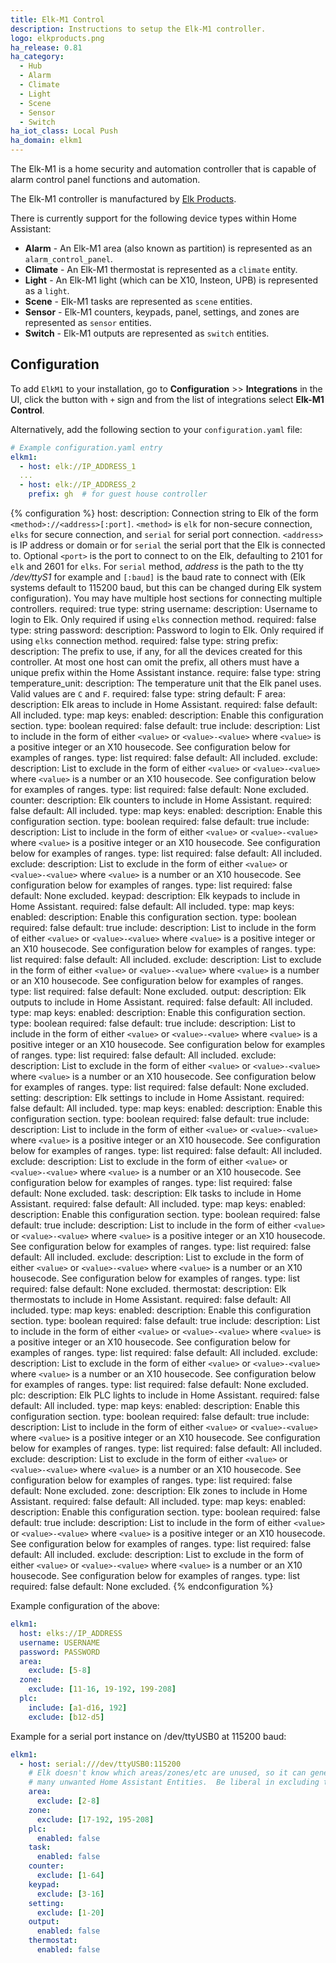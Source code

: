 ```yaml
---
title: Elk-M1 Control
description: Instructions to setup the Elk-M1 controller.
logo: elkproducts.png
ha_release: 0.81
ha_category:
  - Hub
  - Alarm
  - Climate
  - Light
  - Scene
  - Sensor
  - Switch
ha_iot_class: Local Push
ha_domain: elkm1
---
```


The Elk-M1 is a home security and automation controller that is capable of alarm control panel functions and automation.

The Elk-M1 controller is manufactured by [Elk Products](https://www.elkproducts.com).

There is currently support for the following device types within Home Assistant:

- **Alarm** - An Elk-M1 area (also known as partition) is represented as an `alarm_control_panel`.
- **Climate** - An Elk-M1 thermostat is represented as a `climate` entity.
- **Light** - An Elk-M1 light (which can be X10, Insteon, UPB) is represented as a `light`.
- **Scene** - Elk-M1 tasks are represented as `scene` entities.
- **Sensor** - Elk-M1 counters, keypads, panel, settings, and zones are represented as `sensor` entities.
- **Switch** - Elk-M1 outputs are represented as `switch` entities.

## Configuration

To add `ElkM1` to your installation, go to **Configuration** >> **Integrations** in the UI, click the button with `+` sign and from the list of integrations select **Elk-M1 Control**.

Alternatively, add the following section to your `configuration.yaml` file:

```yaml
# Example configuration.yaml entry
elkm1:
  - host: elk://IP_ADDRESS_1
  ...
  - host: elk://IP_ADDRESS_2
    prefix: gh  # for guest house controller
```

{% configuration %}
host:
  description: Connection string to Elk of the form `<method>://<address>[:port]`. `<method>` is `elk` for non-secure connection, `elks` for secure connection, and `serial` for serial port connection. `<address>` is IP address or domain or for `serial` the serial port that the Elk is connected to. Optional `<port>` is the port to connect to on the Elk, defaulting to 2101 for `elk` and 2601 for `elks`. For `serial` method, _address_ is the path to the tty _/dev/ttyS1_ for example and `[:baud]` is the baud rate to connect with (Elk systems default to 115200 baud, but this can be changed during Elk system configuration).  You may have multiple host sections for connecting multiple controllers.
  required: true
  type: string
username:
  description: Username to login to Elk. Only required if using `elks` connection method.
  required: false
  type: string
password:
  description: Password to login to Elk. Only required if using `elks` connection method.
  required: false
  type: string
prefix:
  description: The prefix to use, if any, for all the devices created for this controller. At most one host can omit the prefix, all others must have a unique prefix within the Home Assistant instance.
  require: false
  type: string
temperature_unit:
  description: The temperature unit that the Elk panel uses. Valid values are `C` and `F`.
  required: false
  type: string
  default: F
area:
  description: Elk areas to include in Home Assistant.
  required: false
  default: All included.
  type: map
  keys:
    enabled:
      description: Enable this configuration section.
      type: boolean
      required: false
      default: true
    include:
      description: List to include in the form of either `<value>` or `<value>-<value>` where `<value>` is a positive integer or an X10 housecode. See configuration below for examples of ranges.
      type: list
      required: false
      default: All included.
    exclude:
      description: List to exclude in the form of either `<value>` or `<value>-<value>` where `<value>` is a number or an X10 housecode. See configuration below for examples of ranges.
      type: list
      required: false
      default: None excluded.
counter:
  description: Elk counters to include in Home Assistant.
  required: false
  default: All included.
  type: map
  keys:
    enabled:
      description: Enable this configuration section.
      type: boolean
      required: false
      default: true
    include:
      description: List to include in the form of either `<value>` or `<value>-<value>` where `<value>` is a positive integer or an X10 housecode. See configuration below for examples of ranges.
      type: list
      required: false
      default: All included.
    exclude:
      description: List to exclude in the form of either `<value>` or `<value>-<value>` where `<value>` is a number or an X10 housecode. See configuration below for examples of ranges.
      type: list
      required: false
      default: None excluded.
keypad:
  description: Elk keypads to include in Home Assistant.
  required: false
  default: All included.
  type: map
  keys:
    enabled:
      description: Enable this configuration section.
      type: boolean
      required: false
      default: true
    include:
      description: List to include in the form of either `<value>` or `<value>-<value>` where `<value>` is a positive integer or an X10 housecode. See configuration below for examples of ranges.
      type: list
      required: false
      default: All included.
    exclude:
      description: List to exclude in the form of either `<value>` or `<value>-<value>` where `<value>` is a number or an X10 housecode. See configuration below for examples of ranges.
      type: list
      required: false
      default: None excluded.
output:
  description: Elk outputs to include in Home Assistant.
  required: false
  default: All included.
  type: map
  keys:
    enabled:
      description: Enable this configuration section.
      type: boolean
      required: false
      default: true
    include:
      description: List to include in the form of either `<value>` or `<value>-<value>` where `<value>` is a positive integer or an X10 housecode. See configuration below for examples of ranges.
      type: list
      required: false
      default: All included.
    exclude:
      description: List to exclude in the form of either `<value>` or `<value>-<value>` where `<value>` is a number or an X10 housecode. See configuration below for examples of ranges.
      type: list
      required: false
      default: None excluded.
setting:
  description: Elk settings to include in Home Assistant.
  required: false
  default: All included.
  type: map
  keys:
    enabled:
      description: Enable this configuration section.
      type: boolean
      required: false
      default: true
    include:
      description: List to include in the form of either `<value>` or `<value>-<value>` where `<value>` is a positive integer or an X10 housecode. See configuration below for examples of ranges.
      type: list
      required: false
      default: All included.
    exclude:
      description: List to exclude in the form of either `<value>` or `<value>-<value>` where `<value>` is a number or an X10 housecode. See configuration below for examples of ranges.
      type: list
      required: false
      default: None excluded.
task:
  description: Elk tasks to include in Home Assistant.
  required: false
  default: All included.
  type: map
  keys:
    enabled:
      description: Enable this configuration section.
      type: boolean
      required: false
      default: true
    include:
      description: List to include in the form of either `<value>` or `<value>-<value>` where `<value>` is a positive integer or an X10 housecode. See configuration below for examples of ranges.
      type: list
      required: false
      default: All included.
    exclude:
      description: List to exclude in the form of either `<value>` or `<value>-<value>` where `<value>` is a number or an X10 housecode. See configuration below for examples of ranges.
      type: list
      required: false
      default: None excluded.
thermostat:
  description: Elk thermostats to include in Home Assistant.
  required: false
  default: All included.
  type: map
  keys:
    enabled:
      description: Enable this configuration section.
      type: boolean
      required: false
      default: true
    include:
      description: List to include in the form of either `<value>` or `<value>-<value>` where `<value>` is a positive integer or an X10 housecode. See configuration below for examples of ranges.
      type: list
      required: false
      default: All included.
    exclude:
      description: List to exclude in the form of either `<value>` or `<value>-<value>` where `<value>` is a number or an X10 housecode. See configuration below for examples of ranges.
      type: list
      required: false
      default: None excluded.
plc:
  description: Elk PLC lights to include in Home Assistant.
  required: false
  default: All included.
  type: map
  keys:
    enabled:
      description: Enable this configuration section.
      type: boolean
      required: false
      default: true
    include:
      description: List to include in the form of either `<value>` or `<value>-<value>` where `<value>` is a positive integer or an X10 housecode. See configuration below for examples of ranges.
      type: list
      required: false
      default: All included.
    exclude:
      description: List to exclude in the form of either `<value>` or `<value>-<value>` where `<value>` is a number or an X10 housecode. See configuration below for examples of ranges.
      type: list
      required: false
      default: None excluded.
zone:
  description: Elk zones to include in Home Assistant.
  required: false
  default: All included.
  type: map
  keys:
    enabled:
      description: Enable this configuration section.
      type: boolean
      required: false
      default: true
    include:
      description: List to include in the form of either `<value>` or `<value>-<value>` where `<value>` is a positive integer or an X10 housecode. See configuration below for examples of ranges.
      type: list
      required: false
      default: All included.
    exclude:
      description: List to exclude in the form of either `<value>` or `<value>-<value>` where `<value>` is a number or an X10 housecode. See configuration below for examples of ranges.
      type: list
      required: false
      default: None excluded.
{% endconfiguration %}

Example configuration of the above:

```yaml
elkm1:
  host: elks://IP_ADDRESS
  username: USERNAME
  password: PASSWORD
  area:
    exclude: [5-8]
  zone:
    exclude: [11-16, 19-192, 199-208]
  plc:
    include: [a1-d16, 192]
    exclude: [b12-d5]
```

Example for a serial port instance on /dev/ttyUSB0 at 115200 baud:

```yaml
elkm1:
  - host: serial:///dev/ttyUSB0:115200
    # Elk doesn't know which areas/zones/etc are unused, so it can generate
    # many unwanted Home Assistant Entities.  Be liberal in excluding them:
    area:
      exclude: [2-8]
    zone:
      exclude: [17-192, 195-208]
    plc:
      enabled: false
    task:
      enabled: false
    counter:
      exclude: [1-64]
    keypad:
      exclude: [3-16]
    setting:
      exclude: [1-20]
    output:
      enabled: false
    thermostat:
      enabled: false
```
